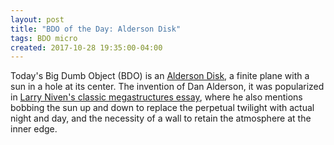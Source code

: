 ```yaml
---
layout: post
title: "BDO of the Day: Alderson Disk"
tags: BDO micro
created: 2017-10-28 19:35:00-04:00
---
```

Today's Big Dumb Object (BDO) is an [Alderson Disk](https://en.wikipedia.org/wiki/Alderson_disk), a finite plane with a sun in a hole at its center.  The invention of Dan Alderson, it was popularized in [Larry Niven's classic megastructures essay](https://en.wikipedia.org/wiki/Bigger_Than_Worlds), where he also mentions bobbing the sun up and down to replace the perpetual twilight with actual night and day, and the necessity of a wall to retain the atmosphere at the inner edge.
